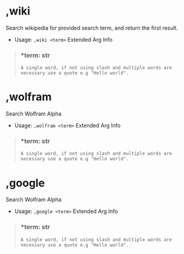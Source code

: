 # ,wiki
Search wikipedia for provided search term, and return the first result.<br/>
 - Usage: `,wiki <term>`
Extended Arg Info
> ### *term: str
> ```
> A single word, if not using slash and multiple words are necessary use a quote e.g "Hello world".
> ```
# ,wolfram
Search Wolfram Alpha<br/>
 - Usage: `,wolfram <term>`
Extended Arg Info
> ### *term: str
> ```
> A single word, if not using slash and multiple words are necessary use a quote e.g "Hello world".
> ```
# ,google
Search Wolfram Alpha<br/>
 - Usage: `,google <term>`
Extended Arg Info
> ### *term: str
> ```
> A single word, if not using slash and multiple words are necessary use a quote e.g "Hello world".
> ```
